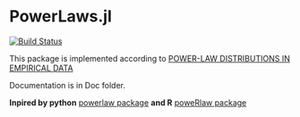 PowerLaws.jl
======

[![Build Status](https://travis-ci.org/johnybx/PowerLaws.jl.svg?branch=master)](https://travis-ci.org/johnybx/PowerLaws.jl)

This package is implemented according to [POWER-LAW DISTRIBUTIONS IN EMPIRICAL DATA](http://arxiv.org/pdf/0706.1062v2.pdf)

Documentation is in Doc folder.

**Inpired by python** [powerlaw package](https://pypi.python.org/pypi/powerlaw)
**and R** [poweRlaw package](http://arxiv.org/pdf/1407.3492v1.pdf)
